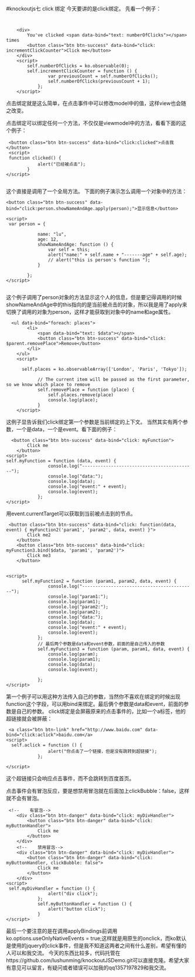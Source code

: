 #knockoutjs七  click 绑定
今天要讲的是click绑定。
先看一个例子：

```


    <div>
        You've clicked <span data-bind="text: numberOfClicks"></span> times
        <button class="btn btn-success" data-bind="click: incrementClickCounter">Click me</button>
    </div>
    <script>
        self.numberOfClicks = ko.observable(0);
        self.incrementClickCounter = function () {
                var previousCount = self.numberOfClicks();
                self.numberOfClicks(previousCount + 1);
            };
    </script>

```
点击绑定就是这么简单，在点击事件中可以修改model中的值，这样view也会随之改变。

点击绑定可以绑定任何一个方法，不仅仅是viewmodel中的方法，看看下面的这个例子：
```
 <button class="btn btn-success" data-bind="click:clicked">点击我</button>
 <script>
 function clicked() {
            alert("已经被点击");
        }
</script>


```

这个直接是调用了一个全局方法。
下面的例子演示怎么调用一个对象中的方法：
```
<button class="btn btn-success" data-bind="click:person.showNameAndAge.apply(person);">显示信息</button>

<script>
 var person = {

            name: "lu",
            age: 12,
            showNameAndAge: function () {
                var self = this;
                alert("name:" + self.name + "-------age" + self.age);
                // alert("this is person's function ");
            }

        };
</script>


```
这个例子调用了person对象的方法显示这个人的信息，但是要记得调用的时候showNameAndAge中的this指向的是当前被点击的对象，所以我是用了apply来切换了调用的对象为person，这样才能获取到对象中的name和age属性。

```
  <ul data-bind="foreach: places">
        <li>
            <span data-bind="text: $data"></span>
            <button class="btn btn-success" data-bind="click: $parent.removePlace">Remove</button>
        </li>
    </ul>
    <script>
    
      self.places = ko.observableArray(['London', 'Paris', 'Tokyo']);

            // The current item will be passed as the first parameter, so we know which place to remove
            self.removePlace = function (place) {
                self.places.remove(place)
                console.log(place);
            }
    </script>

```
这例子显告诉我们click绑定第一个参数是当前绑定的上下文。
当然其实有两个参数，一个是data，一个是event。看下面的例子：
```
  <button class="btn btn-success" data-bind="click: myFunction">
        Click me
    </button>
<script> 
self.myFunction = function (data, event) {
                console.log("-------------------------------------------");
                console.log("data:");
                console.log(data);
                console.log("event:" + event);
                console.log(event);
            };
</script>

```
用event.currentTarget可以获取到当前被点击到的节点。

```
 <button class="btn btn-success" data-bind="click: function(data, event) { myFunction2('param1', 'param2', data, event) }">
        Click me2
    </button>
    <button class="btn btn-success" data-bind="click: myFunction3.bind($data, 'param1', 'param2')">
        Click me3
    </button>


<script>
      self.myFunction2 = function (param1, param2, data, event) {
                console.log("-------------------------------------------");
                console.log("param1:");
                console.log(param1);
                console.log("param2:");
                console.log(param2);
                console.log("data:");
                console.log(data);
                console.log("event:" + event);
                console.log(event);
            };
            // 最后两个参数是data和event参数，前面的是自己传入的参数
            self.myFunction3 = function (param, param1, data, event) {
                console.log(param);
                console.log(param1);
                console.log(data);
                console.log(event);

            };
</script>

```
第一个例子可以用这种方法传入自己的参数，当然你不喜欢在绑定的时候出现function这个字段，可以用bind来绑定。最后俩个参数是data和event，前面的参数是自己的参数。
click绑定是会屏蔽原来的点击事件的，比如一个a标签，他的超链接就会被屏蔽：
```
 <a class="btn btn-link" href="http://www.baidu.com" data-bind="click:aclick">baidu.com</a>
<script>
  self.aclick = function () {
                alert("你点击了一个链接，但是没有跳转到超链接");
            };
            
</script>
```
这个超链接只会响应点击事件，而不会跳转到百度首页。

点击事件会有冒泡反应，要是想禁用冒泡就在后面加上clickBubble：false，这样就不会有冒泡。


```
 <!--    有冒泡-->
    <div class="btn btn-danger" data-bind="click: myDivHandler">
        <button class="btn btn-danger" data-bind="click: myButtonHandler">
            Click me
        </button>
    </div>
    <!--    禁用冒泡-->
    <div class="btn btn-danger" data-bind="click: myDivHandler">
        <button class="btn btn-danger" data-bind="click: myButtonHandler, clickBubble: false">
            Click me
        </button>
    </div>
<script>
 self.myDivHandler = function () {
                alert("div click");
            };
            self.myButtonHandler = function () {
                alert("button click");
            }
</script>

```
最后一个要注意的是在调用applyBindings前调用 ko.options.useOnlyNativeEvents = true;这样就是用原生的onclick，而ko默认是使用的jquery的click事件，但是我不知道这两者之间有什么差别，希望有懂的人可以和我交流。
今天的东西比较多，代码托管在https://github.com/lushunming/knockoutJSDemo.git可以直接克隆。希望大家有意见可以留言，有疑问或者错误可以加我的qq1357197829和我交流。




